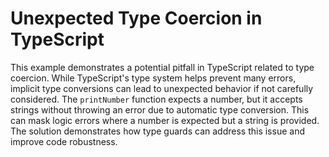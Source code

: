 # Unexpected Type Coercion in TypeScript

This example demonstrates a potential pitfall in TypeScript related to type coercion.  While TypeScript's type system helps prevent many errors, implicit type conversions can lead to unexpected behavior if not carefully considered.  The `printNumber` function expects a number, but it accepts strings without throwing an error due to automatic type conversion. This can mask logic errors where a number is expected but a string is provided. The solution demonstrates how type guards can address this issue and improve code robustness.
